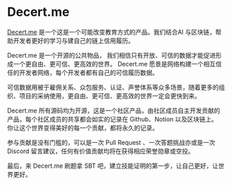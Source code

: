 # Decert.me

[Decert.me](https://decert.me) 是一个这是一个可能改变教育方式的产品。我们结合AI 与区块链，帮助开发者更好的学习与建自己的链上信用履历。

Decert.me 是一个开源的公共物品， 我们相信只有开放、可信的数据才能促进形成一个更自由、更可信、更高效的世界。
Decert.me 愿景是网络构建一个相互信任的开发者网络，每个开发者都有自己的可信履历数据。


可信数据用被于雇佣关系、众包服务、认证、声誉体系等众多场景，随着更多的组织、项目的采纳使用，更自由、更可信、更高效的世界一定会更快到来。

Decert.me 所有源码均为开源，这是一个社区产品，由社区成员自主开发贡献的产品，每个社区成员的共享都会如实的记录在 Github、Notion 以及区块链上。
你让这个世界变得美好的每一个贡献，都将永久的记录。

参与贡献是没有门槛的，可以是一次 Pull Request 、一次答题挑战亦或是一次 Discord 留言建议，任何有价值贡献均将在获得相应荣誉勋章或空投。


最后，来 Decert.me 刷题拿 SBT 吧，建立技能证明的第一步，让自己更好，让世界更好。







